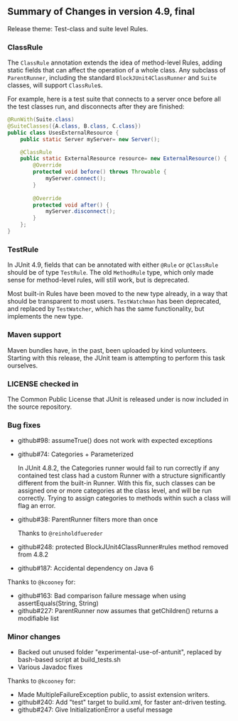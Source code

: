 ## Summary of Changes in version 4.9, final ##

Release theme: Test-class and suite level Rules.

### ClassRule ###

The `ClassRule` annotation extends the idea of method-level Rules,
adding static fields that can affect the operation of a whole class.  Any
subclass of `ParentRunner`, including the standard `BlockJUnit4ClassRunner` 
and `Suite` classes, will support `ClassRule`s.

For example, here is a test suite that connects to a server once before
all the test classes run, and disconnects after they are finished:

```java
@RunWith(Suite.class)
@SuiteClasses({A.class, B.class, C.class})
public class UsesExternalResource {
	public static Server myServer= new Server();

	@ClassRule
	public static ExternalResource resource= new ExternalResource() {
		@Override
		protected void before() throws Throwable {
			myServer.connect();
		}
	
		@Override
		protected void after() {
			myServer.disconnect();
		}
	};
}
```

### TestRule ###

In JUnit 4.9, fields that can be annotated with either `@Rule` or `@ClassRule`
should be of type `TestRule`.  The old `MethodRule` type, which only made sense
for method-level rules, will still work, but is deprecated.

Most built-in Rules have been moved to the new type already, in a way that
should be transparent to most users.  `TestWatchman` has been deprecated,
and replaced by `TestWatcher`, which has the same functionality, but implements
the new type.

### Maven support ###

Maven bundles have, in the past, been uploaded by kind volunteers.  Starting
with this release, the JUnit team is attempting to perform this task ourselves.

### LICENSE checked in ###

The Common Public License that JUnit is released under is now included
in the source repository.

### Bug fixes ###

- github#98: assumeTrue() does not work with expected exceptions
- github#74: Categories + Parameterized
  
  In JUnit 4.8.2, the Categories runner would fail to run correctly
  if any contained test class had a custom Runner with a structure
  significantly different from the built-in Runner.  With this fix,
  such classes can be assigned one or more categories at the class level,
  and will be run correctly.  Trying to assign categories to methods within
  such a class will flag an error.

- github#38: ParentRunner filters more than once

  Thanks to `@reinholdfuereder`

- github#248: protected BlockJUnit4ClassRunner#rules method removed from 4.8.2
- github#187: Accidental dependency on Java 6

Thanks to `@kcooney` for:

- github#163: Bad comparison failure message when using assertEquals(String, String)
- github#227: ParentRunner now assumes that getChildren() returns a modifiable list

### Minor changes ###

- Backed out unused folder "experimental-use-of-antunit", replaced by 
  bash-based script at build_tests.sh
- Various Javadoc fixes

Thanks to `@kcooney` for:

- Made MultipleFailureException public, to assist extension writers.
- github#240: Add "test" target to build.xml, for faster ant-driven testing.
- github#247: Give InitializationError a useful message
